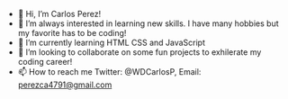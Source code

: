 - 👋 Hi, I’m Carlos Perez!
- 👀 I’m always interested in learning new skills. I have many hobbies but my favorite has to be coding!
- 🌱 I’m currently learning HTML CSS and JavaScript
- 💞️ I’m looking to collaborate on some fun projects to exhilerate my coding career!
- 📫 How to reach me Twitter: @WDCarlosP, Email: perezca4791@gmail.com
